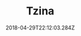 ---
path: "/tzina"
date: "2018-04-29T22:12:03.284Z"
title: "Tzina"
tags: ["Virtual Reality"]
thumbnail: "https://i.imgur.com/ejOHbO0.gif"
cover: ""
embed: '<iframe width="100%" height="500" src="https://www.youtube.com/embed/msnwH6hCtO4" frameborder="0" allow="autoplay; encrypted-media" allowfullscreen></iframe>'
about: "In January 2017, Tzina Dizengoff square, one of Tel Aviv’s emblematic sites, was demolished. The square became a home for the lonely and marginalized characters of the area. This project tells the story of the people who gravitated toward the square and spent their days in it. In this interactive webVR documentary, they talk about their lives and the square. Together, they form a poetic musing on lost loves and things that have passed. Tzina invites you to physically explore the virtual square, combining elements of fantasy, while experiencing the square in different times of the day.

I served as the project’s technical director, in which I got to shoot, develop, write music and implement features in the experience."
links: [['Full Experience', 'http://tzina.space'], ['Making-of', 'https://www.youtube.com/watch?v=n0IIKgNnctY'], ['Github', 'https://github.com/Avnerus/tzina']]
components: [['code', 'Javascript, GLSL'], ['software', 'DepthKit, e-on Vue, Adobe Photoshop, Autodesk Maya, ffmpeg, Web Audio API and the WebVR API.'], ['3d', 'Three.js']]
credits: 'Directed with <a target="_blank" href="https://shirin.works">~shirin anlen</a>. Developed with Avner Peled, Ziv Schneider and Laura Juo-Hsin Chen. <a href="http://tzina.space" target="_blank">For full credit list</a>'
press: [['Creators Project', 'https://creators.vice.com/en_us/article/mg44g4/symphony-of-longing-interactive-vr-doc-tel-aviv'], ['IDFA DocLab', 'https://www.doclab.org/2016/tzina-symphony-of-longing/'], ['Haaretz', 'https://www.haaretz.co.il/gallery/cinema/.premium-1.4083991'], ['prosthetic knowledge', 'http://prostheticknowledge.tumblr.com/post/158715900671/tzina-symphony-of-longing-webvr-documentary-by'], ['Cannes NEXT','#'], ['Doc-Aviv', '#'], ['Paris Play Film Festival', '#'], ['Tornto Web Festival','#']]
excerpt: "A virtual reality documentary about love and lonliness."
---